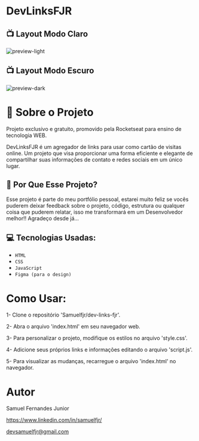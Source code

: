# DevLinksFJR

## :tv: Layout Modo Claro
![preview-light](https://github.com/Samuelfjr/dev-links-fjr/assets/79173261/8230b148-bff6-422c-a9d9-e8ab652bb9c2)

## :tv: Layout Modo Escuro
![preview-dark](https://github.com/Samuelfjr/dev-links-fjr/assets/79173261/0d3f6f31-b37b-458e-9175-b64d215d6902)

# :rocket: Sobre o Projeto

Projeto exclusivo e gratuito, promovido pela Rocketseat para ensino de tecnologia WEB.

DevLinksFJR é um agregador de links para usar como cartão de visitas online.
Um projeto que visa proporcionar uma forma eficiente e elegante de compartilhar suas informações de contato e redes sociais em um único lugar.

## :information_desk_person: Por Que Esse Projeto?

Esse projeto é parte do meu portfólio pessoal, estarei muito feliz se vocês puderem deixar feedback sobre o projeto, 
código, estrutura ou qualquer coisa que puderem relatar, isso me transformará em um Desenvolvedor melhor!! Agradeço desde já...

## :computer: Tecnologias Usadas:

- `HTML`
- `CSS`
- `JavaScript`
- `Figma (para o design)`

# Como Usar:

1- Clone o repositório 'Samuelfjr/dev-links-fjr'.

2- Abra o arquivo 'index.html' em seu navegador web.

3- Para personalizar o projeto, modifique os estilos no arquivo 'style.css'.

4- Adicione seus próprios links e informações editando o arquivo 'script.js'.

5- Para visualizar as mudanças, recarregue o arquivo 'index.html' no navegador.

# Autor

Samuel Fernandes Junior

https://www.linkedin.com/in/samuelfjr/ 

devsamuelfjr@gmail.com
